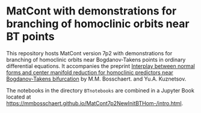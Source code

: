 # MatCont with demonstrations for branching of homoclinic orbits near BT points

This repository hosts MatCont version 7p2 with demonstrations for branching of homoclinic orbits near Bogdanov-Takens points in ordinary differential equations.
It accompanies the preprint [Interplay between normal forms and center manifold reduction for homoclinic predictors near Bogdanov-Takens bifurcation](https://arxiv.org/abs/2109.12570)
by M.M. Bosschaert. and Yu.A. Kuznetsov.

The notebooks in the directory `BTnotebooks` are combined in a Jupyter Book located at https://mmbosschaert.github.io/MatCont7p2NewInitBTHom-/intro.html. 
